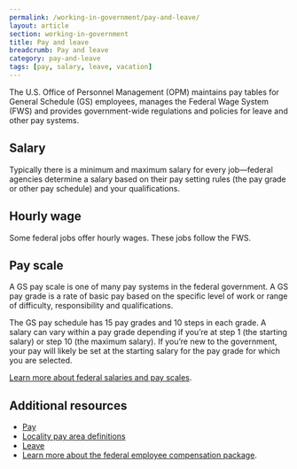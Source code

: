 ```yaml
---
permalink: /working-in-government/pay-and-leave/
layout: article
section: working-in-government
title: Pay and leave
breadcrumb: Pay and leave
category: pay-and-leave
tags: [pay, salary, leave, vacation]
---
```


The U.S. Office of Personnel Management (OPM) maintains pay tables for General Schedule (GS) employees, manages the Federal Wage System (FWS) and provides government-wide regulations and policies for leave and other pay systems.

## Salary
Typically there is a minimum and maximum salary for every job—federal agencies determine a salary based on their pay setting rules (the pay grade or other pay schedule) and your qualifications.

## Hourly wage
Some federal jobs offer hourly wages. These jobs follow the FWS.

## Pay scale
A GS pay scale is one of many pay systems in the federal government. A GS pay grade is a rate of basic pay based on the specific level of work or range of difficulty, responsibility and qualifications.

The GS pay schedule has 15 pay grades and 10 steps in each grade. A salary can vary within a pay grade depending if you’re at step 1 (the starting salary) or step 10 (the maximum salary). If you’re new to the government, your pay will likely be set at the starting salary for the pay grade for which you are selected.

[Learn more about federal salaries and pay scales](https://www.opm.gov/policy-data-oversight/pay-leave/salaries-wages/).


## Additional resources

* [Pay](https://www.opm.gov/policy-data-oversight/pay-leave/pay-administration/ "opm.gov")
* [Locality pay area definitions](https://www.opm.gov/policy-data-oversight/pay-leave/salaries-wages/2016/locality-pay-area-definitions/)
* [Leave](https://www.opm.gov/policy-data-oversight/pay-leave/leave-administration/ "opm.gov")
* [Learn more about the federal employee compensation package](https://www.opm.gov/policy-data-oversight/pay-leave/pay-administration/fact-sheets/federal-employee-compensation-package/).
